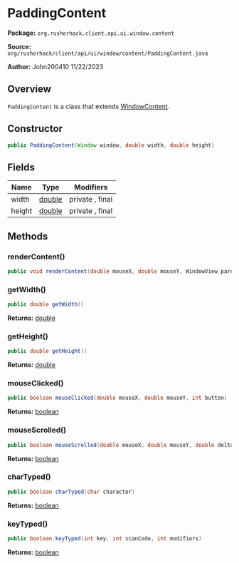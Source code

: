 # PaddingContent

**Package:** `org.rusherhack.client.api.ui.window.content`

**Source:** `org/rusherhack/client/api/ui/window/content/PaddingContent.java`

**Author:** John200410 11/22/2023



## Overview

`PaddingContent` is a class that extends [WindowContent](/client/api/ui/window/content/WindowContent.md).

## Constructor

```java
public PaddingContent(Window window, double width, double height)
```

## Fields

| Name | Type | Modifiers |
|------|------|----------|
| width | [double](https://docs.oracle.com/en/java/javase/21/docs/api/java.base/java/lang/Double.html) | private , final |
| height | [double](https://docs.oracle.com/en/java/javase/21/docs/api/java.base/java/lang/Double.html) | private , final |


## Methods

### renderContent()

```java
public void renderContent(double mouseX, double mouseY, WindowView parent)
```

### getWidth()

```java
public double getWidth()
```

**Returns:** [double](https://docs.oracle.com/en/java/javase/21/docs/api/java.base/java/lang/Double.html)

### getHeight()

```java
public double getHeight()
```

**Returns:** [double](https://docs.oracle.com/en/java/javase/21/docs/api/java.base/java/lang/Double.html)

### mouseClicked()

```java
public boolean mouseClicked(double mouseX, double mouseY, int button)
```

**Returns:** [boolean](https://docs.oracle.com/en/java/javase/21/docs/api/java.base/java/lang/Boolean.html)

### mouseScrolled()

```java
public boolean mouseScrolled(double mouseX, double mouseY, double delta)
```

**Returns:** [boolean](https://docs.oracle.com/en/java/javase/21/docs/api/java.base/java/lang/Boolean.html)

### charTyped()

```java
public boolean charTyped(char character)
```

**Returns:** [boolean](https://docs.oracle.com/en/java/javase/21/docs/api/java.base/java/lang/Boolean.html)

### keyTyped()

```java
public boolean keyTyped(int key, int scanCode, int modifiers)
```

**Returns:** [boolean](https://docs.oracle.com/en/java/javase/21/docs/api/java.base/java/lang/Boolean.html)

